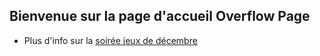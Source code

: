 ## Bienvenue sur la page d'accueil Overflow Page

* Plus d'info sur la [soirée jeux de décembre](./overflow_gaming_party.md)
